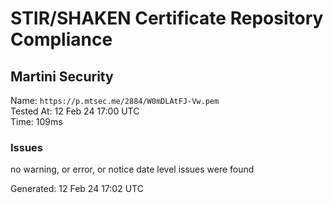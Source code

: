 # STIR/SHAKEN Certificate Repository Compliance

## Martini Security

Name: `https://p.mtsec.me/2884/W0mDLAtFJ-Vw.pem`\
Tested At: 12 Feb 24 17:00 UTC\
Time: 109ms

### Issues

no warning, or error, or notice date level issues were found

Generated: 12 Feb 24 17:02 UTC
